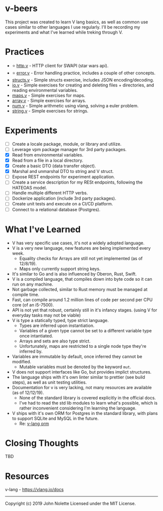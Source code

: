 # v-beers

This project was created to learn V lang basics, as well as common use cases similar to other languages I use regularly. I'll be recording my experiments and what I've learned while treking through V.

# Practices

* :star: [http.v](https://github.com/neetjn/v-beers/blob/master/practice/http.v) - HTTP client for SWAPI (star wars api).
* :star: [error.v](https://github.com/neetjn/v-beers/blob/master/practice/error.v) - Error handling practice, includes a couple of other concepts.
* [structs.v](https://github.com/neetjn/v-beers/blob/master/practice/structs.v) - Simple structs exercise, includes JSON encoding/decoding.
* [io.v](https://github.com/neetjn/v-beers/blob/master/practice/io.v) - Simple exercises for creating and deleting files + directories, and reading environmental variables.
* [maps.v](https://github.com/neetjn/v-beers/blob/master/practice/maps.v) - Simple exercises for maps.
* [array.v](https://github.com/neetjn/v-beers/blob/master/practice/array.v) - Simple exercises for arrays.
* [num.v](https://github.com/neetjn/v-beers/blob/master/practice/num.v) - Simple arithmetic using vlang, solving a euler problem.
* [string.v](https://github.com/neetjn/v-beers/blob/master/practice/string.v) - Simple exercises for strings.

# Experiments

* [ ] Create a locale package, module, or library and utilize.
* [ ] Leverage vpm package manager for 3rd party packages.
* [X] Read from environmental variables.
* [X] Read from a file in a local directory.
* [x] Create a basic DTO (data transfer object).
* [x] Marshal and unmarshal DTO to string and V struct.
* [ ] Expose REST endpoints for experiment application.
* [ ] Create a service description for my RESt endpoints, following the HATEOAS model.
* [ ] Handle multiple different HTTP verbs.
* [ ] Dockerize application (include 3rd party packages).
* [ ] Create unit tests and execute on a CI/CD platform.
* [ ] Connect to a relational database (Postgres).

# What I've Learned

* V has very specific use cases, it's not a widely adopted language.
* V is a very new language, new features are being implemented every week.
  * Equality checks for Arrays are still not yet implemented (as of 12/8/19).
  * Maps only currently support string keys.
* It's similar to Go and is also influenced by Oberon, Rust, Swift.
* V is a compiled language, that compiles down into byte code so it can run on any machine.
* Not garbage collected, similar to Rust memory must be managed at compile time.
* Fast, can compile around 1.2 million lines of code per second per CPU core (of an i5-7500).
* API is not yet that robust, certainly still in it's infancy stages. (using V for everyday tasks may not be viable)
* V is type a statically typed, type strict language.
  * Types are inferred upon instantiation.
  * Variables of a given type cannot be set to a different variable type once intantiated.
  * Arrays and sets are also type strict.
  * Unfortunately, maps are restricted to a single node type they're inferred by.
* Variables are immutable by default, once inferred they cannot be modified.
  * Mutable variables must be denoted by the keyword `mut`.
* V does not support interfaces like Go, but provides implict structures.
* The language ships with it's own linter similar to prettier (see build steps), as well as unit testing utilities.
* Documentation for v is very lacking, not many resources are available (as of 12/12/19).
  * None of the standard library is covered explicitly in the official docs.
  * I've had to read the std lib modules to learn what's possible, which is rather inconvenient considering I'm learning the language.
* V ships with it's own ORM for Postgres in the standard library, with plans to support SQLite and MySQL in the future.
  * Re: [v-lang orm](https://vlang.io/docs#orm)

# Closing Thoughts

TBD

# Resources

v-lang - https://vlang.io/docs

---

Copyright (c) 2019 John Nolette Licensed under the MIT License.
